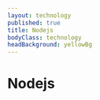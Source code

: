 ```yaml
---
layout: technology
published: true
title: Nodejs
bodyClass: technology
headBackground: yellowBg
---
```


<div class="tech-item-wrapper" id="nodejs-tech">
    <h1>
        Nodejs
    </h1>
</div>
